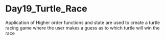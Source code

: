 # Day19_Turtle_Race
Application of Higher order functions and  state are used to create a turtle racing game where the user makes a guess as to which turtle will win the race
